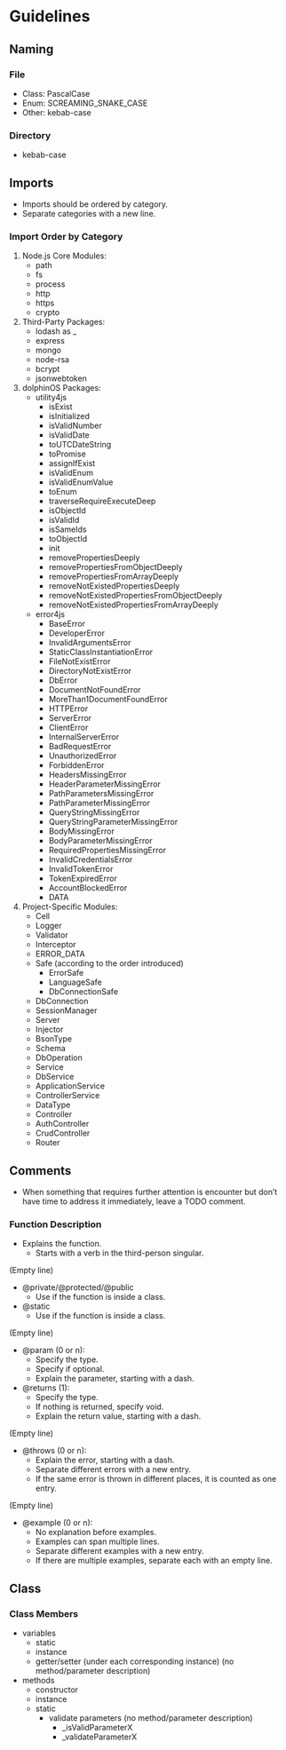 # Guidelines

## Naming

### File

* Class: PascalCase
* Enum: SCREAMING_SNAKE_CASE
* Other: kebab-case

### Directory

* kebab-case

## Imports

* Imports should be ordered by category.
* Separate categories with a new line.

### Import Order by Category

1. Node.js Core Modules:
    * path
    * fs
    * process
    * http
    * https
    * crypto
2. Third-Party Packages:
    * lodash as _
    * express
    * mongo
    * node-rsa
    * bcrypt
    * jsonwebtoken
3. dolphinOS Packages:
    * utility4js
        * isExist
        * isInitialized
        * isValidNumber
        * isValidDate
        * toUTCDateString
        * toPromise
        * assignIfExist
        * isValidEnum
        * isValidEnumValue
        * toEnum
        * traverseRequireExecuteDeep
        * isObjectId
        * isValidId
        * isSameIds
        * toObjectId
        * init
        * removePropertiesDeeply
        * removePropertiesFromObjectDeeply
        * removePropertiesFromArrayDeeply
        * removeNotExistedPropertiesDeeply
        * removeNotExistedPropertiesFromObjectDeeply
        * removeNotExistedPropertiesFromArrayDeeply
    * error4js
        * BaseError
        * DeveloperError
        * InvalidArgumentsError
        * StaticClassInstantiationError
        * FileNotExistError
        * DirectoryNotExistError
        * DbError
        * DocumentNotFoundError
        * MoreThan1DocumentFoundError
        * HTTPError
        * ServerError
        * ClientError
        * InternalServerError
        * BadRequestError
        * UnauthorizedError
        * ForbiddenError
        * HeadersMissingError
        * HeaderParameterMissingError
        * PathParametersMissingError
        * PathParameterMissingError
        * QueryStringMissingError
        * QueryStringParameterMissingError
        * BodyMissingError
        * BodyParameterMissingError
        * RequiredPropertiesMissingError
        * InvalidCredentialsError
        * InvalidTokenError
        * TokenExpiredError
        * AccountBlockedError
        * DATA
4. Project-Specific Modules:
    * Cell
    * Logger
    * Validator
    * Interceptor
    * ERROR_DATA
    * Safe (according to the order introduced)
        * ErrorSafe
        * LanguageSafe
        * DbConnectionSafe
    * DbConnection
    * SessionManager
    * Server
    * Injector
    * BsonType
    * Schema
    * DbOperation
    * Service
    * DbService
    * ApplicationService
    * ControllerService
    * DataType
    * Controller
    * AuthController
    * CrudController
    * Router

## Comments

* When something that requires further attention is encounter but don’t have time to address it immediately, leave a TODO comment.

### Function Description

* Explains the function.
    * Starts with a verb in the third-person singular.

(Empty line)

* @private/@protected/@public
    * Use if the function is inside a class.
* @static
    * Use if the function is inside a class.

(Empty line)

* @param (0 or n):
    * Specify the type.
    * Specify if optional.
    * Explain the parameter, starting with a dash.
* @returns (1):
    * Specify the type.
    * If nothing is returned, specify void.
    * Explain the return value, starting with a dash.

(Empty line)

* @throws (0 or n):
    * Explain the error, starting with a dash.
    * Separate different errors with a new entry.
    * If the same error is thrown in different places, it is counted as one entry.

(Empty line)

* @example (0 or n):
    * No explanation before examples.
    * Examples can span multiple lines.
    * Separate different examples with a new entry.
    * If there are multiple examples, separate each with an empty line.

## Class

### Class Members

* variables
    * static
    * instance
    * getter/setter (under each corresponding instance) (no method/parameter description)
* methods
    * constructor
    * instance
    * static
        * validate parameters (no method/parameter description)
            * _isValidParameterX
            * _validateParameterX
